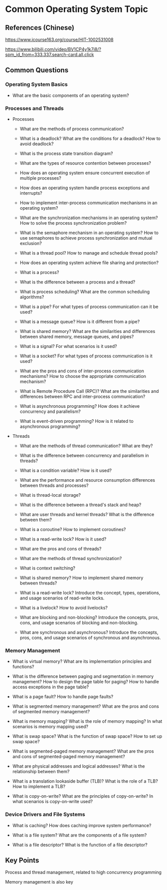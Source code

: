# Common Operating System Topic

## References (Chinese)

https://www.icourse163.org/course/HIT-1002531008

https://www.bilibili.com/video/BV1CP4y1k7i8/?spm_id_from=333.337.search-card.all.click

## Common Questions

### Operating System Basics

- What are the basic components of an operating system?

### Processes and Threads

- Processes

	- What are the methods of process communication?

	- What is a deadlock? What are the conditions for a deadlock? How to avoid deadlock?

	- What is the process state transition diagram?

	- What are the types of resource contention between processes?

	- How does an operating system ensure concurrent execution of multiple processes?

	- How does an operating system handle process exceptions and interrupts?

	- How to implement inter-process communication mechanisms in an operating system?

	- What are the synchronization mechanisms in an operating system? How to solve the process synchronization problem?

	- What is the semaphore mechanism in an operating system? How to use semaphores to achieve process synchronization and mutual exclusion?

	- What is a thread pool? How to manage and schedule thread pools?

	- How does an operating system achieve file sharing and protection?

	- What is a process?

	- What is the difference between a process and a thread?

	- What is process scheduling? What are the common scheduling algorithms?

	- What is a pipe? For what types of process communication can it be used?

	- What is a message queue? How is it different from a pipe?

	- What is shared memory? What are the similarities and differences between shared memory, message queues, and pipes?

	- What is a signal? For what scenarios is it used?

	- What is a socket? For what types of process communication is it used?

	- What are the pros and cons of inter-process communication mechanisms? How to choose the appropriate communication mechanism?

	- What is Remote Procedure Call (RPC)? What are the similarities and differences between RPC and inter-process communication?

	- What is asynchronous programming? How does it achieve concurrency and parallelism?

	- What is event-driven programming? How is it related to asynchronous programming?

- Threads

	- What are the methods of thread communication? What are they?

	- What is the difference between concurrency and parallelism in threads?

	- What is a condition variable? How is it used?

	- What are the performance and resource consumption differences between threads and processes?

	- What is thread-local storage?

	- What is the difference between a thread's stack and heap?

	- What are user threads and kernel threads? What is the difference between them?

	- What is a coroutine? How to implement coroutines?

	- What is a read-write lock? How is it used?

	- What are the pros and cons of threads?

	- What are the methods of thread synchronization?

	- What is context switching?

	- What is shared memory? How to implement shared memory between threads?

	- What is a read-write lock? Introduce the concept, types, operations, and usage scenarios of read-write locks.

	- What is a livelock? How to avoid livelocks?

	- What are blocking and non-blocking? Introduce the concepts, pros, cons, and usage scenarios of blocking and non-blocking.

	- What are synchronous and asynchronous? Introduce the concepts, pros, cons, and usage scenarios of synchronous and asynchronous.

### Memory Management

- What is virtual memory? What are its implementation principles and functions?

- What is the difference between paging and segmentation in memory management? How to design the page table for paging? How to handle access exceptions in the page table?

- What is a page fault? How to handle page faults?

- What is segmented memory management? What are the pros and cons of segmented memory management?

- What is memory mapping? What is the role of memory mapping? In what scenarios is memory mapping used?

- What is swap space? What is the function of swap space? How to set up swap space?

- What is segmented-paged memory management? What are the pros and cons of segmented-paged memory management?

- What are physical addresses and logical addresses? What is the relationship between them?

- What is a translation lookaside buffer (TLB)? What is the role of a TLB? How to implement a TLB?

- What is copy-on-write? What are the principles of copy-on-write? In what scenarios is copy-on-write used?

### Device Drivers and File Systems

- What is caching? How does caching improve system performance?

- What is a file system? What are the components of a file system?

- What is a file descriptor? What is the function of a file descriptor?

## Key Points

Process and thread management, related to high concurrency programming

Memory management is also key
